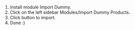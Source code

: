 1. Install module Import Dummy.
2. Click on the left sidebar Modules/Import Dummy Products.
3. Click button to import.
4. Done :)
